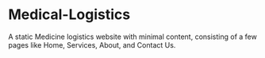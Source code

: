# Medical-Logistics
A static Medicine logistics website with minimal content, consisting of a few pages like Home, Services, About, and Contact Us.
